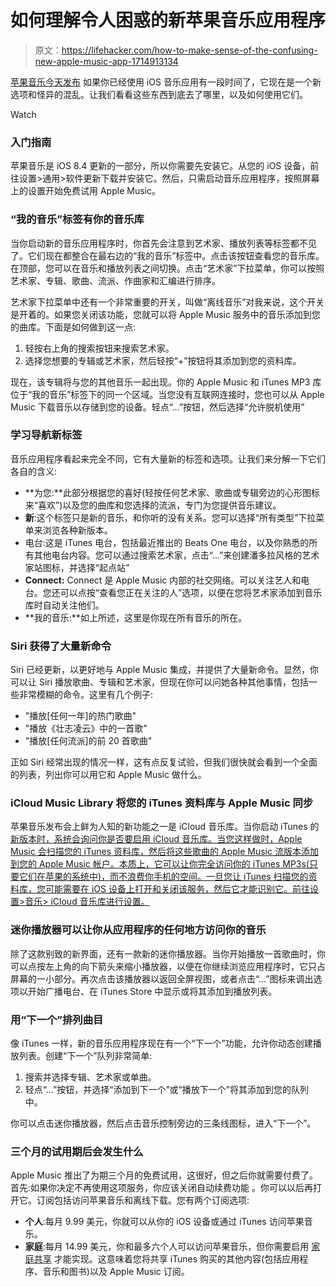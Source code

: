 # 如何理解令人困惑的新苹果音乐应用程序

> 原文：<https://lifehacker.com/how-to-make-sense-of-the-confusing-new-apple-music-app-1714913134>

[苹果音乐今天发布](http://lifehacker.com/ios-8-4-and-apple-music-are-now-available-1714889672) 如果你已经使用 iOS 音乐应用有一段时间了，它现在是一个新选项和怪异的混乱。让我们看看这些东西到底去了哪里，以及如何使用它们。

Watch

### 入门指南

苹果音乐是 iOS 8.4 更新的一部分，所以你需要先安装它。从您的 iOS 设备，前往设置>通用>软件更新下载并安装它。然后，只需启动音乐应用程序，按照屏幕上的设置开始免费试用 Apple Music。

### “我的音乐”标签有你的音乐库

当你启动新的音乐应用程序时，你首先会注意到艺术家、播放列表等标签都不见了。它们现在都整合在最右边的“我的音乐”标签中。点击该按钮查看您的音乐库。在顶部，您可以在音乐和播放列表之间切换。点击“艺术家”下拉菜单，你可以按照艺术家、专辑、歌曲、流派、作曲家和汇编进行排序。

艺术家下拉菜单中还有一个非常重要的开关，叫做“离线音乐”对我来说，这个开关是开着的。如果您关闭该功能，您就可以将 Apple Music 服务中的音乐添加到您的曲库。下面是如何做到这一点:

1.  轻按右上角的搜索按钮来搜索艺术家。
2.  选择您想要的专辑或艺术家，然后轻按“+”按钮将其添加到您的资料库。

现在，该专辑将与您的其他音乐一起出现。你的 Apple Music 和 iTunes MP3 库位于“我的音乐”标签下的同一个区域。当您没有互联网连接时，您也可以从 Apple Music 下载音乐以存储到您的设备。轻点“…”按钮，然后选择“允许脱机使用”

### 学习导航新标签

音乐应用程序看起来完全不同，它有大量新的标签和选项。让我们来分解一下它们各自的含义:

*   **为您:**此部分根据您的喜好(轻按任何艺术家、歌曲或专辑旁边的心形图标来“喜欢”)以及您的曲库和您选择的流派，专门为您提供音乐建议。
*   **新**:这个标签只是新的音乐，和你听的没有关系。您可以选择“所有类型”下拉菜单来浏览各种新版本。
*   电台:这是 iTunes 电台，包括最近推出的 Beats One 电台，以及你熟悉的所有其他电台内容。您可以通过搜索艺术家，点击“...”来创建潘多拉风格的艺术家站图标，并选择“起点站”
*   **Connect:** Connect 是 Apple Music 内部的社交网络。可以关注艺人和电台。您还可以点按“查看您正在关注的人”选项，以便在您将艺术家添加到音乐库时自动关注他们。
*   **我的音乐:**如上所述，这里是你现在所有音乐的所在。

### Siri 获得了大量新命令

Siri 已经更新，以更好地与 Apple Music 集成，并提供了大量新命令。显然，你可以让 Siri 播放歌曲、专辑和艺术家，但现在你可以问她各种其他事情，包括一些非常模糊的命令。这里有几个例子:

*   "播放[任何一年]的热门歌曲"
*   "播放《壮志凌云》中的一首歌"
*   "播放[任何流派]的前 20 首歌曲"

正如 Siri 经常出现的情况一样，这有点反复试验，但我们很快就会看到一个全面的列表，列出你可以用它和 Apple Music 做什么。

### **iCloud Music Library 将您的 iTunes 资料库与 Apple Music 同步**

苹果音乐发布会上鲜为人知的新功能之一是 iCloud 音乐库。当你启动 iTunes 的 [新版本时，系统会询问你是否要启用 iCloud 音乐库。当您这样做时，Apple Music 会扫描您的 iTunes 资料库，然后将这些歌曲的 Apple Music 流版本添加到您的 Apple Music 帐户。本质上，它可以让你完全访问你的 iTunes MP3s(只要它们在苹果的系统中)，而不浪费你手机的空间。一旦您让 iTunes 扫描您的资料库，您可能需要在 iOS 设备上打开和关闭该服务，然后它才能识别它。前往设置>音乐> iCloud 音乐库进行设置。](https://www.apple.com/itunes/)

### 迷你播放器可以让你从应用程序的任何地方访问你的音乐

除了这款别致的新界面，还有一款新的迷你播放器。当你开始播放一首歌曲时，你可以点按左上角的向下箭头来缩小播放器，以便在你继续浏览应用程序时，它只占屏幕的一小部分。再次点击该播放器以返回全屏视图，或者点击“...”图标来调出选项以开始广播电台、在 iTunes Store 中显示或将其添加到播放列表。

### 用“下一个”排列曲目

像 iTunes 一样，新的音乐应用程序现在有一个“下一个”功能，允许你动态创建播放列表。创建“下一个”队列非常简单:

1.  搜索并选择专辑、艺术家或单曲。
2.  轻点“…”按钮，并选择“添加到下一个”或“播放下一个”将其添加到您的队列中。

你可以点击迷你播放器，然后点击音乐控制旁边的三条线图标，进入“下一个”。

### 三个月的试用期后会发生什么

Apple Music 推出了为期三个月的免费试用，这很好，但之后你就需要付费了。首先:如果你决定不再使用这项服务，你应该关闭自动续费功能 。你可以以后再打开它。订阅包括访问苹果音乐和离线下载。您有两个订阅选项:

*   **个人**:每月 9.99 美元，你就可以从你的 iOS 设备或通过 iTunes 访问苹果音乐。
*   **家庭**:每月 14.99 美元，你和最多六个人可以访问苹果音乐，但你需要启用 [家庭共享](http://www.apple.com/icloud/family-sharing/?cid=wwa-us-kwg-features-com) 才能实现。这意味着您将共享 iTunes 购买的其他内容(包括应用程序、音乐和图书)以及 Apple Music 订阅。